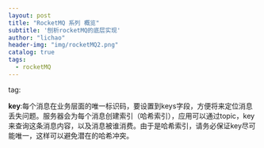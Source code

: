```yaml
---
layout: post
title: "RocketMQ 系列 概览"
subtitle: '刨析rocketMQ的底层实现'
author: "lichao"
header-img: "img/rocketMQ2.png"
catalog: true
tags:
  - rocketMQ
---
```



tag: 

**key**:每个消息在业务层面的唯一标识码，要设置到keys字段，方便将来定位消息丢失问题。服务器会为每个消息创建索引（哈希索引），应用可以通过topic，key来查询这条消息内容，以及消息被谁消费。由于是哈希索引，请务必保证key尽可能唯一，这样可以避免潜在的哈希冲突。

